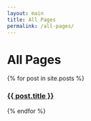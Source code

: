 ```yaml
---
layout: main
title: All Pages
permalink: /all-pages/
---
```

<h1>All Pages</h1>

  {% for post in site.posts %}
  <h3><a href="{{ post.url }}">{{ post.title }}</a></h3>
  {% endfor %}



